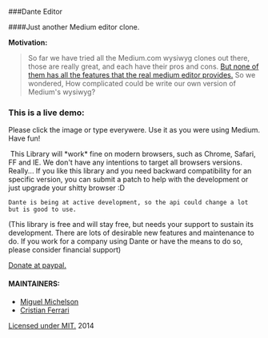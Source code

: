 ###Dante Editor

####Just another Medium editor clone.



**Motivation:**

> So far we have tried all the Medium.com wysiwyg clones out there, those are really great, and each have their pros and cons. [But none of them has all the features that the real medium editor provides.](http://howtox.com/medium-editor-clones-in-js/) So we wondered, How complicated could be write our own version of Medium's wysiwyg?

### This is a live demo: 
Please click the image or type everywere. Use it as you were using Medium. Have fun!

<img src="http://i.imgur.com/0erQFLu.gif" alt="">
This Library will *work* fine on modern browsers, such as Chrome, Safari, FF and IE.
We don't have any intentions to target all browsers versions. Really... If you like this library and you need backward compatibility for an specific version, you can submit a patch to help with the development or just upgrade your shitty browser :D

    Dante is being at active development, so the api could change a lot but is good to use.

(This library is free and will stay free, but needs your support to sustain its development. There are lots of desirable new features and maintenance to do. If you work for a company using Dante or have the means to do so, please consider financial support)

[Donate at paypal.](https://www.paypal.com/cgi-bin/webscr?cmd=_s-xclick&hosted_button_id=QVH5DXB326YQG)

#### MAINTAINERS:

+ <a href="#" data-type="user" data-href="api/miguel.json" data-id="1" class="markup--user markup--p-user"> Miguel Michelson </a>
+ <a href="#" data-type="user" data-href="api/cristian.json" data-id="1" class="markup--user markup--p-user"> Cristian Ferrari </a>

[Licensed under MIT.](./license.md) 2014